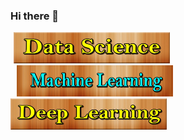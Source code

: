 ### Hi there 👋

<a href="https://datahunger.blogspot.com/" target="_new"><img src="https://github.com/amark720/Amar-kumar/blob/master/ScreenShots/DS.jpg" width=250 height=50 hspace="5">  <img src="https://github.com/amark720/Amar-kumar/blob/master/ScreenShots/ML.jpg" width=250 height=50 hspace="10">  <img src="https://github.com/amark720/Amar-kumar/blob/master/ScreenShots/DL1.jpg" width=250 height=50></a>
<!--
**amark720/amark720** is a ✨ _special_ ✨ repository because its `README.md` (this file) appears on your GitHub profile.

Here are some ideas to get you started:

- 🔭 I’m currently working on ...
- 🌱 I’m currently learning ...
- 👯 I’m looking to collaborate on ...
- 🤔 I’m looking for help with ...
- 💬 Ask me about ...
- 📫 How to reach me: ...
- 😄 Pronouns: ...
- ⚡ Fun fact: ...
-->
